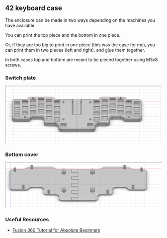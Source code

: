 ## 42 keyboard case

The enclosure can be made in two ways depending on the machines you have
available.

You can print the top piece and the bottom in one piece.

Or, if they are too big to print in one piece (this was the case for me), you
can print them in two pieces (left and right), and glue them together.

In both cases top and bottom are meant to be pieced together using M3x8 screws.

### Switch plate

![switch-plate](/case/top.png)

### Bottom cover

![bottom-cover](/case/bottom.png)

### Useful Resources

- [Fusion 360 Tutorial for Absolute Beginners](https://www.youtube.com/watch?v=A5bc9c3S12g)

